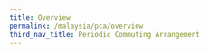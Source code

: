 ```yaml
---
title: Overview
permalink: /malaysia/pca/overview
third_nav_title: Periodic Commuting Arrangement
---
```



